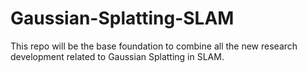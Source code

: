 # Gaussian-Splatting-SLAM
This repo will be the base foundation to combine all the new research development related to Gaussian Splatting in SLAM.
